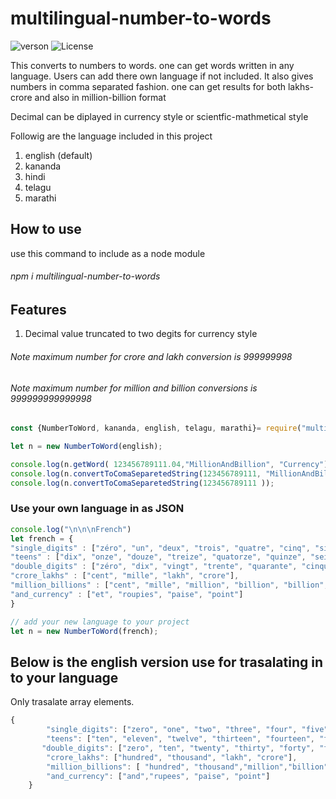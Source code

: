# multilingual-number-to-words
![verson](https://img.shields.io/badge/version-6.0.2-green.svg)
![License](https://img.shields.io/badge/License-MIT-yellowgreen.svg)


This converts to numbers to words. one can get words written in any language. Users can add there own language if not included. It also gives numbers in comma separated fashion. one can get results for both lakhs-crore and also in million-billion format

Decimal can be diplayed in currency style or scientfic-mathmetical style


Followig are the language included in this project
1. english (default)
2. kananda
3. hindi
4. telagu
5. marathi


## How to use
use this command to include as a node module
###### npm i multilingual-number-to-words

## Features
1. Decimal value truncated to two degits for currency style

###### Note maximum number for crore and lakh conversion is 999999998
###### Note maximum number for million and billion conversions is 999999999999998

```javascript
const {NumberToWord, kananda, english, telagu, marathi}= require("multilingual-number-to-words")

let n = new NumberToWord(english);

console.log(n.getWord( 123456789111.04,"MillionAndBillion", "Currency"));
console.log(n.convertToComaSeparetedString(123456789111, "MillionAndBillion"));
console.log(n.convertToComaSeparetedString(123456789111 ));


```


### Use your own language in as JSON
```javascript
console.log("\n\n\nFrench")
let french = {
"single_digits" : ["zéro", "un", "deux", "trois", "quatre", "cinq", "six", "sept", "huit", "neuf"],
"teens" : ["dix", "onze", "douze", "treize", "quatorze", "quinze", "seize", "dix-sept", "dix-huit", "dix-neuf"],
"double_digits" : ["zéro", "dix", "vingt", "trente", "quarante", "cinquante", "soixante", "soixante-dix", "quatre-vingts", "quatre-vingt-dix" ],
"crore_lakhs" : ["cent", "mille", "lakh", "crore"],
"million_billions" : ["cent", "mille", "million", "billion", "billion", "quadrillion"],
"and_currency" : ["et", "roupies", "paise", "point"]
}

// add your new language to your project
let n = new NumberToWord(french);
```

## Below is the english version use for trasalating in to your language
Only trasalate array elements.
```javascript
{   
        "single_digits": ["zero", "one", "two", "three", "four", "five", "six", "seven", "eight", "nine"],
        "teens": ["ten", "eleven", "twelve", "thirteen", "fourteen", "fifteen", "sixteen", "seventeen", "eighteen", "nineteen"],
       "double_digits": ["zero", "ten", "twenty", "thirty", "forty", "fifty", "sixty", "seventy", "eighty", "ninety"],
        "crore_lakhs": ["hundred", "thousand", "lakh", "crore"],
        "million_billions": [ "hundred", "thousand","million","billion","trillion","quadrillion"],
        "and_currency": ["and","rupees", "paise", "point"]
    }
```


